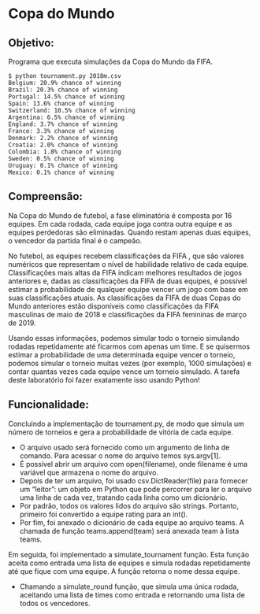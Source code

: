 # Copa do Mundo

## Objetivo:

 Programa que executa simulações da Copa do Mundo da FIFA.

	$ python tournament.py 2018m.csv
	Belgium: 20.9% chance of winning
	Brazil: 20.3% chance of winning
	Portugal: 14.5% chance of winning
	Spain: 13.6% chance of winning
	Switzerland: 10.5% chance of winning
	Argentina: 6.5% chance of winning
	England: 3.7% chance of winning
	France: 3.3% chance of winning
	Denmark: 2.2% chance of winning
	Croatia: 2.0% chance of winning
	Colombia: 1.8% chance of winning
	Sweden: 0.5% chance of winning
	Uruguay: 0.1% chance of winning
	Mexico: 0.1% chance of winning

## Compreensão:

Na Copa do Mundo de futebol, a fase eliminatória é composta por 16 equipes. Em cada rodada, cada equipe joga contra outra equipe e as equipes perdedoras são eliminadas. Quando restam apenas duas equipes, o vencedor da partida final é o campeão.

No futebol, as equipes recebem classificações da FIFA , que são valores numéricos que representam o nível de habilidade relativo de cada equipe. Classificações mais altas da FIFA indicam melhores resultados de jogos anteriores e, dadas as classificações da FIFA de duas equipes, é possível estimar a probabilidade de qualquer equipe vencer um jogo com base em suas classificações atuais. As classificações da FIFA de duas Copas do Mundo anteriores estão disponíveis como classificações da FIFA masculinas de maio de 2018 e classificações da FIFA femininas de março de 2019.

Usando essas informações, podemos simular todo o torneio simulando rodadas repetidamente até ficarmos com apenas um time. E se quisermos estimar a probabilidade de uma determinada equipe vencer o torneio, podemos simular o torneio muitas vezes (por exemplo, 1000 simulações) e contar quantas vezes cada equipe vence um torneio simulado. A tarefa deste laboratório foi fazer exatamente isso usando Python!

## Funcionalidade:

Concluindo a implementação de tournament.py, de modo que simula um número de torneios e gera a probabilidade de vitória de cada equipe.
 * O arquivo usado será fornecido como um argumento de linha de comando. Para acessar o nome do arquivo temos sys.argv[1].
 * É possível abrir um arquivo com open(filename), onde filename é uma variável que armazena o nome do arquivo.
 * Depois de ter um arquivo, foi usado csv.DictReader(file) para fornecer um “leitor”: um objeto em Python que pode percorrer para ler o arquivo uma linha de cada vez, tratando cada linha como um dicionário.
 * Por padrão, todos os valores lidos do arquivo são strings. Portanto, primeiro foi convertido a equipe rating para an int().
 * Por fim, foi anexado o dicionário de cada equipe ao arquivo teams. A chamada de função teams.append(team) será anexada team à lista teams.

Em seguida, foi implementado a simulate_tournament função. Esta função aceita como entrada uma lista de equipes e simula rodadas repetidamente até que fique com uma equipe. A função retorna o nome dessa equipe.

 * Chamando a simulate_round função, que simula uma única rodada, aceitando uma lista de times como entrada e retornando uma lista de todos os vencedores.